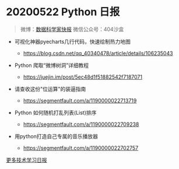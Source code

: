 # 20200522 Python 日报
> 微博：[数据科学家快报](https://www.weibo.com/wukehao)
> 微信公众号：404沙盒
- 可视化神器pyecharts几行代码，快速绘制热力地图
  - https://blog.csdn.net/qq_40340478/article/details/106235043

- Python 爬取“微博树洞”详细教程
  - https://juejin.im/post/5ec48d1f51882542f7187071

- 请查收这份"位运算"的装逼指南
  - https://segmentfault.com/a/1190000022713719

- Python 如何随机打乱列表(List)排序
  - https://segmentfault.com/a/1190000022709238

- 用python打造自己专属的音乐播放器
  - https://segmentfault.com/a/1190000022702757
  
[更多技术学习日报](https://github.com/KehaoWu/dailypython)
